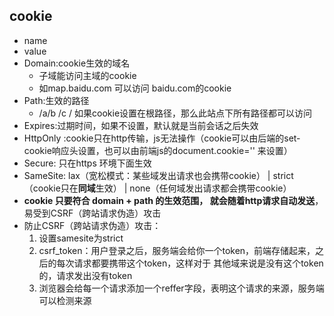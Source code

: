 ## cookie
- name
- value
- Domain:cookie生效的域名  
  - 子域能访问主域的cookie
  - 如map.baidu.com 可以访问 baidu.com的cookie
- Path:生效的路径
  - /a/b /c /  如果cookie设置在根路径，那么此站点下所有路径都可以访问
- Expires:过期时间，如果不设置，默认就是当前会话之后失效
- HttpOnly :cookie只在http传输，js无法操作（cookie可以由后端的set-cookie响应头设置，也可以由前端js的document.cookie='' 来设置）
- Secure: 只在https 环境下面生效
- SameSite: lax（宽松模式：某些域发出请求也会携带cookie） | strict（cookie只在**同域**生效） | none（任何域发出请求都会携带cookie）
- **cookie 只要符合 domain + path 的生效范围， 就会随着http请求自动发送**，易受到CSRF（跨站请求伪造）攻击
- 防止CSRF（跨站请求伪造）攻击：
  1. 设置samesite为strict
  2. csrf_token：用户登录之后，服务端会给你一个token，前端存储起来，之后的每次请求都要携带这个token，这样对于 其他域来说是没有这个token的，请求发出没有token
  3. 浏览器会给每一个请求添加一个reffer字段，表明这个请求的来源，服务端可以检测来源
